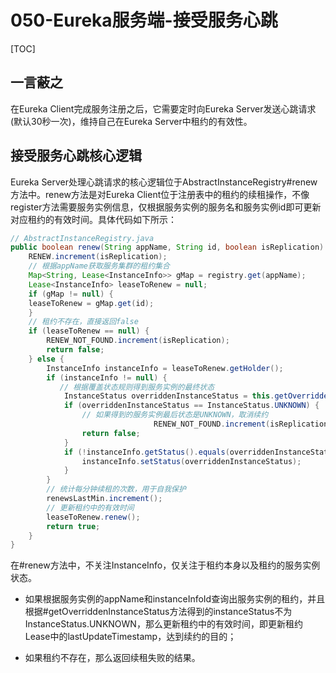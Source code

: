 # 050-Eureka服务端-接受服务心跳

[TOC]

## 一言蔽之

在Eureka Client完成服务注册之后，它需要定时向Eureka Server发送心跳请求(默认30秒一次)，维持自己在Eureka Server中租约的有效性。

## 接受服务心跳核心逻辑

Eureka Server处理心跳请求的核心逻辑位于AbstractInstanceRegistry#renew方法中。renew方法是对Eureka Client位于注册表中的租约的续租操作，不像register方法需要服务实例信息，仅根据服务实例的服务名和服务实例id即可更新对应租约的有效时间。具体代码如下所示：

```java
// AbstractInstanceRegistry.java
public boolean renew(String appName, String id, boolean isReplication) {
    RENEW.increment(isReplication);
    // 根据appName获取服务集群的租约集合
    Map<String, Lease<InstanceInfo>> gMap = registry.get(appName);
    Lease<InstanceInfo> leaseToRenew = null;
    if (gMap != null) {
    leaseToRenew = gMap.get(id);
    }
    // 租约不存在，直接返回false
    if (leaseToRenew == null) {
        RENEW_NOT_FOUND.increment(isReplication);
        return false;
    } else {
        InstanceInfo instanceInfo = leaseToRenew.getHolder();
        if (instanceInfo != null) {
           // 根据覆盖状态规则得到服务实例的最终状态
            InstanceStatus overriddenInstanceStatus = this.getOverriddenInstanceStatus(instanceInfo, leaseToRenew, isReplication);
            if (overriddenInstanceStatus == InstanceStatus.UNKNOWN) {
                // 如果得到的服务实例最后状态是UNKNOWN，取消续约
								RENEW_NOT_FOUND.increment(isReplication);
                return false;
            }
            if (!instanceInfo.getStatus().equals(overriddenInstanceStatus)) {
                instanceInfo.setStatus(overriddenInstanceStatus);
            }
        }
        // 统计每分钟续租的次数，用于自我保护
        renewsLastMin.increment();
        // 更新租约中的有效时间
        leaseToRenew.renew();
        return true;
    }
}
```

在#renew方法中，不关注InstanceInfo，仅关注于租约本身以及租约的服务实例状态。

- 如果根据服务实例的appName和instanceInfoId查询出服务实例的租约，并且根据#getOverriddenInstanceStatus方法得到的instanceStatus不为InstanceStatus.UNKNOWN，那么更新租约中的有效时间，即更新租约Lease中的lastUpdateTimestamp，达到续约的目的；

- 如果租约不存在，那么返回续租失败的结果。